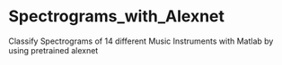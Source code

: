 # Spectrograms_with_Alexnet
Classify Spectrograms of 14 different Music Instruments with Matlab by using pretrained alexnet
